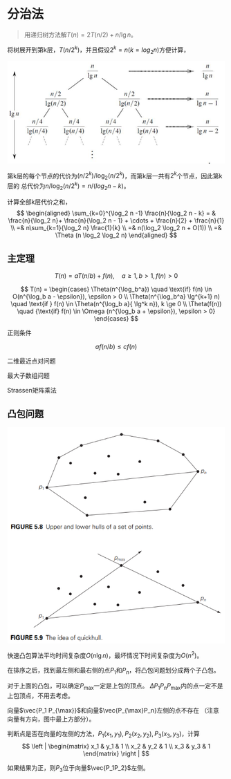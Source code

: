 # 分治法

>用递归树方法解$T(n) = 2T(n/2)+n/\lg n$。

将树展开到第k层，$T(n/2^k)$，并且假设$2^k = n (k = log_2 n)$方便计算，

![递归树](images/recursion-tree.png)

第k层的每个节点的代价为$(n/2^k)/\log_2 (n/2^k)$，而第k层一共有$2^k$个节点，因此第k层的
总代价为$n/\log_2(n/2^k) = n/(log_2 n-k)$。

计算全部k层代价之和，
$$
\begin{aligned}
\sum_{k=0}^{\log_2 n -1} \frac{n}{\log_2 n - k} = & \frac{n}{\log_2 n}+
\frac{n}{\log_2 n - 1} + \cdots + \frac{n}{2} + \frac{n}{1} \\
=& n\sum_{k=1}{\log_2 n} \frac{1}{k} \\
=& n(\log_2 \log_2 n + O(1)) \\
=& \Theta (n \log_2 \log_2 n)
\end{aligned}
$$

## 主定理

$$
T(n) = aT(n/b) + f(n), \quad a \ge 1, b \gt 1, f(n) \gt 0
$$

$$
T(n) = \begin{cases}
\Theta(n^{\log_b^a}) \quad \text{if} f(n) \in O(n^{\log_b a - \epsilon}), \epsilon > 0 \\
\Theta(n^{\log_b^a} \lg^{k+1} n) \quad \text{if } f(n) \in \Theta(n^{\log_b a}{ \lg^k n}), k \ge 0 \\
\Theta(f(n)) \quad {\text{if} f(n) \in \Omega (n^{\log_b a + \epsilon}), \epsilon > 0}
\end{cases}
$$

正则条件

$$
af(n/b) \le c f(n)
$$

二维最近点对问题

最大子数组问题

Strassen矩阵乘法

## 凸包问题

![快包算法](images/quickhull.png)

快速凸包算法平均时间复杂度$O(n \lg n)$，最坏情况下时间复杂度为$O(n^2)$。

在排序之后，找到最左侧和最右侧的点$P_1$和$P_n$，将凸包问题划分成两个子凸包。

对于上面的凸包，可以确定$P_{\max}$一定是上包的顶点。
$\Delta P_1 P_n P_{\max}$内的点一定不是上包顶点，不用去考虑。

向量$\vec{P_1 P_{\max}}$和向量$\vec{P_{\max}P_n}左侧的点不存在
（注意向量有方向，图中最上方部分）。

判断点是否在向量的左侧的方法，$P_1(x_1, y_1), P_2(x_2, y_2), P_3(x_3, y_3)$，计算
$$
\left |
\begin{matrix}
x_1 & y_1 & 1 \\
x_2 & y_2 & 1 \\
x_3 & y_3 & 1
\end{matrix}
\right |
$$

如果结果为正，则$P_3$位于向量$\vec{P_1P_2}$左侧。
